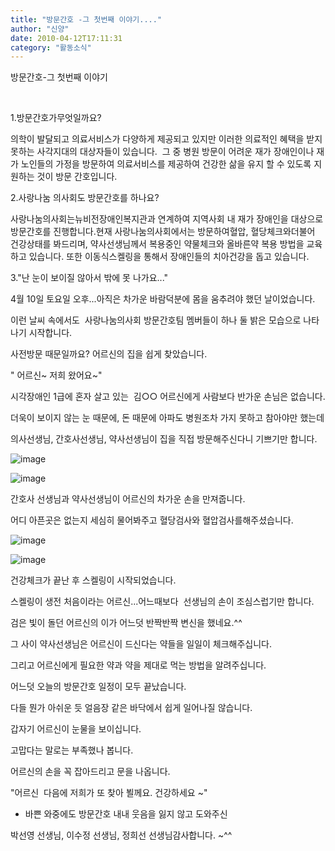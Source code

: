 ```yaml
---
title: "방문간호 -그 첫번째 이야기...."
author: "신양"
date: 2010-04-12T17:11:31
category: "활동소식"
---
```


방문간호-그 첫번째 이야기

﻿

1.방문간호가무엇일까요?

의학이 발달되고 의료서비스가 다양하게 제공되고 있지만 이러한 의료적인 혜택을 받지 못하는 사각지대의 대상자들이 있습니다.  그 중 병원 방문이 어려운 재가 장애인이나 재가 노인들의 가정을 방문하여 의료서비스를 제공하여 건강한 삶을 유지 할 수 있도록 지원하는 것이 방문 간호입니다.

2.사랑나눔 의사회도 방문간호를 하나요?

사랑나눔의사회는뉴비전장애인복지관과 연계하여 지역사회 내 재가 장애인을 대상으로 방문간호를 진행합니다.현재 사랑나눔의사회에서는 방문하여혈압, 혈당체크와더불어 건강상태를 봐드리며, 약사선생님께서 복용중인 약물체크와 올바른약 복용 방법을 교육하고 있습니다. 또한 이동식스켈링을 통해서 장애인들의 치아건강을 돕고 있습니다.

3.\"난 눈이 보이질 않아서 밖에 못 나가요...\"

4월 10일 토요일 오후...아직은 차가운 바람덕분에 몸을 움추려야 했던 날이었습니다.

이런 날씨 속에서도  사랑나눔의사회 방문간호팀 멤버들이 하나 둘 밝은 모습으로 나타나기 시작합니다.

사전방문 때문일까요? 어르신의 집을 쉽게 찾았습니다.

\" 어르신~ 저희 왔어요~\"

시각장애인 1급에 혼자 살고 있는  김○○ 어르신에게 사람보다 반가운 손님은 없습니다.

더욱이 보이지 않는 눈 때문에, 돈 때문에 아파도 병원조차 가지 못하고 참아야만 했는데

의사선생님, 간호사선생님, 약사선생님이 집을 직접 방문해주신다니 기쁘기만 합니다.

![image](/files/attach/images/2318/368/002/6c890d4175b0aed3d6a5c48b7381983c)

![image](/files/attach/images/2318/368/002/2b9b290819a75dff660da4b8f3d05260)

간호사 선생님과 약사선생님이 어르신의 차가운 손을 만져줍니다.

어디 아픈곳은 없는지 세심히 물어봐주고 혈당검사와 혈압검사를해주셨습니다.

![image](/files/attach/images/2318/368/002/76207d6e438babec0806911ec0c5756e)

![image](/files/attach/images/2318/368/002/9d3a420f98407d04d9667346302c1915)

건강체크가 끝난 후 스켈링이 시작되었습니다.

스켈링이 생전 처음이라는 어르신...어느때보다  선생님의 손이 조심스럽기만 합니다.

검은 빛이 돌던 어르신의 이가 어느덧 반짝반짝 변신을 했네요.^^

그 사이 약사선생님은 어르신이 드신다는 약들을 일일이 체크해주십니다.

그리고 어르신에게 필요한 약과 약을 제대로 먹는 방법을 알려주십니다.

어느덧 오늘의 방문간호 일정이 모두 끝났습니다.

다들 뭔가 아쉬운 듯 얼음장 같은 바닥에서 쉽게 일어나질 않습니다.

갑자기 어르신이 눈물을 보이십니다.

고맙다는 말로는 부족했나 봅니다.

어르신의 손을 꼭 잡아드리고 문을 나옵니다.

\"어르신  다음에 저희가 또 찾아 뵐께요. 건강하세요 ~\"

* 바쁜 와중에도 방문간호 내내 웃음을 잃지 않고 도와주신

박선영 선생님, 이수정 선생님, 정희선 선생님감사합니다. ~^^
